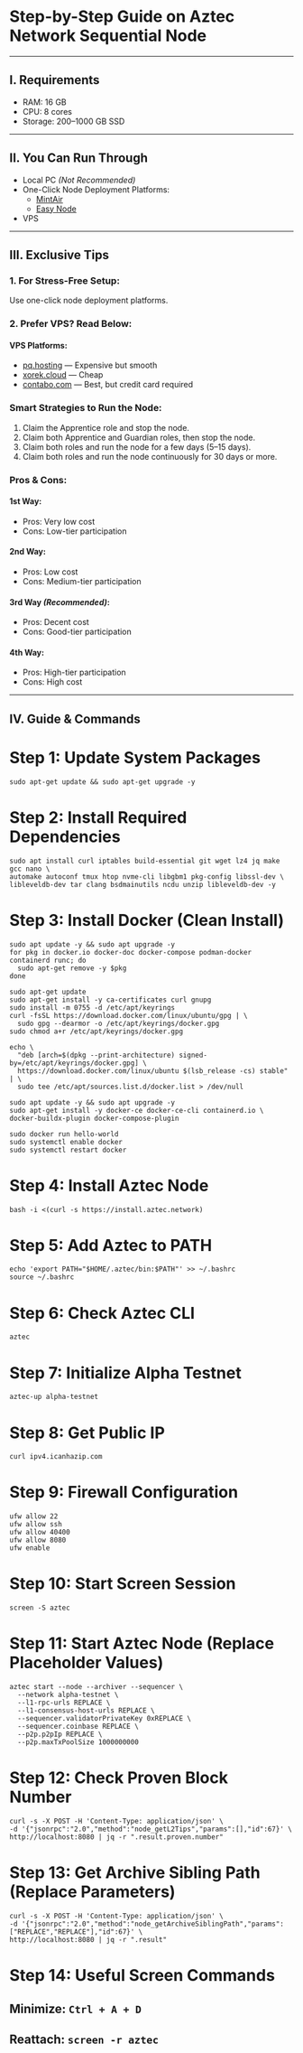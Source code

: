 # Step-by-Step Guide on Aztec Network Sequential Node

---

## I. Requirements

- RAM: 16 GB  
- CPU: 8 cores  
- Storage: 200–1000 GB SSD  

---

## II. You Can Run Through

- Local PC *(Not Recommended)*  
- One-Click Node Deployment Platforms:
  - [MintAir](https://www.mintair.xyz/dashboard)
  - [Easy Node](https://app.easy-node.xyz/)
- VPS

---

## III. Exclusive Tips

### 1. For Stress-Free Setup:
Use one-click node deployment platforms.

### 2. Prefer VPS? Read Below:

#### VPS Platforms:
- [pq.hosting](https://pq.hosting/) — Expensive but smooth  
- [xorek.cloud](https://xorek.cloud) — Cheap  
- [contabo.com](https://contabo.com/en/vps-server) — Best, but credit card required  

### Smart Strategies to Run the Node:

1. Claim the Apprentice role and stop the node.  
2. Claim both Apprentice and Guardian roles, then stop the node.  
3. Claim both roles and run the node for a few days (5–15 days).  
4. Claim both roles and run the node continuously for 30 days or more.  

### Pros & Cons:

#### 1st Way:
- Pros: Very low cost  
- Cons: Low-tier participation  

#### 2nd Way:
- Pros: Low cost  
- Cons: Medium-tier participation  

#### 3rd Way *(Recommended)*:
- Pros: Decent cost  
- Cons: Good-tier participation  

#### 4th Way:
- Pros: High-tier participation  
- Cons: High cost  

---

## IV. Guide & Commands

# Step 1: Update System Packages
```
sudo apt-get update && sudo apt-get upgrade -y
```
# Step 2: Install Required Dependencies
```
sudo apt install curl iptables build-essential git wget lz4 jq make gcc nano \
automake autoconf tmux htop nvme-cli libgbm1 pkg-config libssl-dev \
libleveldb-dev tar clang bsdmainutils ncdu unzip libleveldb-dev -y
```

# Step 3: Install Docker (Clean Install)
```
sudo apt update -y && sudo apt upgrade -y
for pkg in docker.io docker-doc docker-compose podman-docker containerd runc; do 
  sudo apt-get remove -y $pkg 
done

sudo apt-get update
sudo apt-get install -y ca-certificates curl gnupg
sudo install -m 0755 -d /etc/apt/keyrings
curl -fsSL https://download.docker.com/linux/ubuntu/gpg | \
  sudo gpg --dearmor -o /etc/apt/keyrings/docker.gpg
sudo chmod a+r /etc/apt/keyrings/docker.gpg

echo \
  "deb [arch=$(dpkg --print-architecture) signed-by=/etc/apt/keyrings/docker.gpg] \
  https://download.docker.com/linux/ubuntu $(lsb_release -cs) stable" | \
  sudo tee /etc/apt/sources.list.d/docker.list > /dev/null

sudo apt update -y && sudo apt upgrade -y
sudo apt-get install -y docker-ce docker-ce-cli containerd.io \
docker-buildx-plugin docker-compose-plugin

sudo docker run hello-world
sudo systemctl enable docker
sudo systemctl restart docker
```

# Step 4: Install Aztec Node
```
bash -i <(curl -s https://install.aztec.network)
```

# Step 5: Add Aztec to PATH
```
echo 'export PATH="$HOME/.aztec/bin:$PATH"' >> ~/.bashrc
source ~/.bashrc
```

# Step 6: Check Aztec CLI
```
aztec
```

# Step 7: Initialize Alpha Testnet
```
aztec-up alpha-testnet
```

# Step 8: Get Public IP
```
curl ipv4.icanhazip.com
```

# Step 9: Firewall Configuration
```
ufw allow 22
ufw allow ssh
ufw allow 40400
ufw allow 8080
ufw enable
```

# Step 10: Start Screen Session
```
screen -S aztec
```

# Step 11: Start Aztec Node (Replace Placeholder Values)
```
aztec start --node --archiver --sequencer \
  --network alpha-testnet \
  --l1-rpc-urls REPLACE \
  --l1-consensus-host-urls REPLACE \
  --sequencer.validatorPrivateKey 0xREPLACE \
  --sequencer.coinbase REPLACE \
  --p2p.p2pIp REPLACE \
  --p2p.maxTxPoolSize 1000000000
```

# Step 12: Check Proven Block Number
```
curl -s -X POST -H 'Content-Type: application/json' \
-d '{"jsonrpc":"2.0","method":"node_getL2Tips","params":[],"id":67}' \
http://localhost:8080 | jq -r ".result.proven.number"
```

# Step 13: Get Archive Sibling Path (Replace Parameters)
```
curl -s -X POST -H 'Content-Type: application/json' \
-d '{"jsonrpc":"2.0","method":"node_getArchiveSiblingPath","params":["REPLACE","REPLACE"],"id":67}' \
http://localhost:8080 | jq -r ".result"
```

# Step 14: Useful Screen Commands
## Minimize: ```Ctrl + A + D```
## Reattach: ```screen -r aztec```
